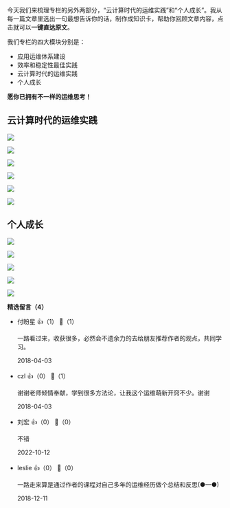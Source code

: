 今天我们来梳理专栏的另外两部分，“云计算时代的运维实践”和“个人成长”。我从每一篇文章里选出一句最想告诉你的话，制作成知识卡，帮助你回顾文章内容，点击就可以**一键直达原文**。

我们专栏的四大模块分别是：

- 应用运维体系建设
- 效率和稳定性最佳实践
- 云计算时代的运维实践
- 个人成长

**愿你已拥有不一样的运维思考！**

## 云计算时代的运维实践

[![](https://static001.geekbang.org/resource/image/16/46/165bef6d41bac71c3fb2a5acc58b3a46.png?wh=949%2A414)](https://time.geekbang.org/column/article/3633)

[![](https://static001.geekbang.org/resource/image/8e/75/8e0c01d706e64f226f99a19d3081d475.png?wh=949%2A414)](https://time.geekbang.org/column/article/3655)

[![](https://static001.geekbang.org/resource/image/da/df/da9a97a9d1a83cad5e0b0bef317514df.png?wh=949%2A414)](https://time.geekbang.org/column/article/3673)

[![](https://static001.geekbang.org/resource/image/8a/c7/8ad9b5a9f9e5100f6a4399677ab292c7.png?wh=949%2A414)](https://time.geekbang.org/column/article/3716)

[![](https://static001.geekbang.org/resource/image/e3/a4/e3bf55bd3abefd54d0a2728d6ac0b8a4.png?wh=949%2A414)](https://time.geekbang.org/column/article/3842)

[![](https://static001.geekbang.org/resource/image/15/99/157c4b9e4aec0dae6b260beb0649db99.png?wh=949%2A414)](https://time.geekbang.org/column/article/4074)

## 个人成长

[![](https://static001.geekbang.org/resource/image/d4/48/d4ed950a2df22868fed118b9a0529b48.png?wh=949%2A414)](https://time.geekbang.org/column/article/1956)

[![](https://static001.geekbang.org/resource/image/8c/9f/8c757abac4461b54986ecccf2d58839f.png?wh=949%2A414)](https://time.geekbang.org/column/article/2397)

[![](https://static001.geekbang.org/resource/image/70/41/700cd09c6537da322bcc24ac36e6bd41.png?wh=949%2A414)](https://time.geekbang.org/column/article/2400)

[![](https://static001.geekbang.org/resource/image/ef/2c/efce796a7258bd2dcb0725cb2f1ef22c.png?wh=949%2A414)](https://time.geekbang.org/column/article/2401)

[![](https://static001.geekbang.org/resource/image/e7/93/e7a8e36fc64f86ac75f5972571fac193.png?wh=949%2A414)](https://time.geekbang.org/column/article/3775)
<div><strong>精选留言（4）</strong></div><ul>
<li><span>付盼星</span> 👍（1） 💬（1）<p>一路看过来，收获很多，必然会不遗余力的去给朋友推荐作者的观点，共同学习。</p>2018-04-03</li><br/><li><span>czl</span> 👍（0） 💬（1）<p>谢谢老师倾情奉献，学到很多方法论，让我这个运维萌新开窍不少。谢谢</p>2018-04-03</li><br/><li><span>刘宏</span> 👍（0） 💬（0）<p>不错</p>2022-10-12</li><br/><li><span>leslie</span> 👍（0） 💬（0）<p>一路走来算是通过作者的课程对自己多年的运维经历做个总结和反思(●—●)</p>2018-12-11</li><br/>
</ul>